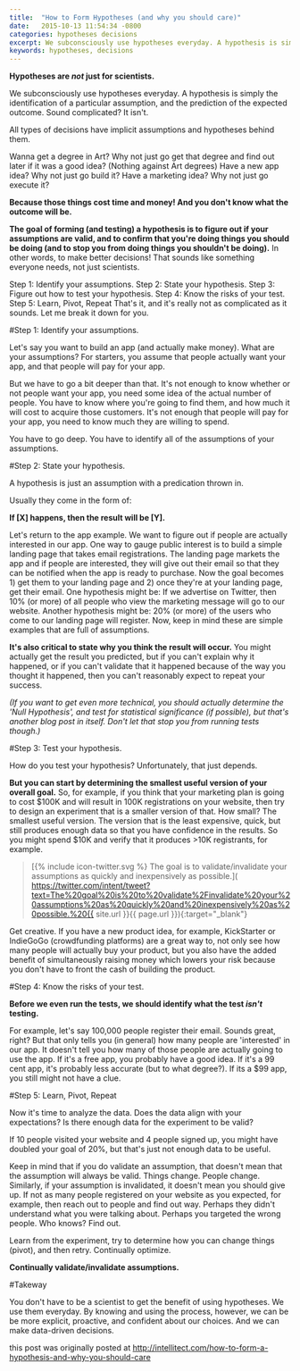 ```yaml
---
title:  "How to Form Hypotheses (and why you should care)"
date:   2015-10-13 11:54:34 -0800
categories: hypotheses decisions
excerpt: We subconsciously use hypotheses everyday. A hypothesis is simply the identification of a particular assumption, and the prediction of the expected outcome. Sound complicated? It isn't. All types of decisions have implicit assumptions and hypotheses behind them.
keywords: hypotheses, decisions
---
```


**Hypotheses are *not* just for scientists.**

We subconsciously use hypotheses everyday. A hypothesis is simply the identification of a particular assumption, and the prediction of the expected outcome. Sound complicated? It isn't.

All types of decisions have implicit assumptions and hypotheses behind them.

Wanna get a degree in Art? Why not just go get that degree and find out later if it was a good idea? (Nothing against Art degrees)
Have a new app idea? Why not just go build it?
Have a marketing idea? Why not just go execute it?

**Because those things cost time and money! And you don't know what the outcome will be.**

**The goal of forming (and testing) a hypothesis is to figure out if your assumptions are valid, and to confirm that you're doing things you should be doing (and to stop you from doing things you shouldn't be doing).** In other words, to make better decisions! That sounds like something everyone needs, not just scientists.

Step 1: Identify your assumptions.
Step 2: State your hypothesis.
Step 3: Figure out how to test your hypothesis.
Step 4: Know the risks of your test.
Step 5: Learn, Pivot, Repeat
That's it, and it's really not as complicated as it sounds. Let me break it down for you.

#Step 1: Identify your assumptions.

Let's say you want to build an app (and actually make money). What are your assumptions? For starters, you assume that people actually want your app, and that people will pay for your app.

But we have to go a bit deeper than that. It's not enough to know whether or not people want your app, you need some idea of the actual number of people. You have to know where you're going to find them, and how much it will cost to acquire those customers. It's not enough that people will pay for your app, you need to know much they are willing to spend.

You have to go deep. You have to identify all of the assumptions of your assumptions.

#Step 2: State your hypothesis.

A hypothesis is just an assumption with a predication thrown in.

Usually they come in the form of:

**If [X] happens, then the result will be [Y].**

Let's return to the app example. We want to figure out if people are actually interested in our app. One way to gauge public interest is to build a simple landing page that takes email registrations. The landing page markets the app and if people are interested, they will give out their email so that they can be notified when the app is ready to purchase. Now the goal becomes 1) get them to your landing page and 2) once they're at your landing page, get their email. One hypothesis might be: If we advertise on Twitter, then 10% (or more) of all people who view the marketing message will go to our website. Another hypothesis might be: 20% (or more) of the users who come to our landing page will register. Now, keep in mind these are simple examples that are full of assumptions.

**It's also critical to state why you think the result will occur.** You might actually get the result you predicted, but if you can't explain why it happened, or if you can't validate that it happened because of the way you thought it happened, then you can't reasonably expect to repeat your success.

*(If you want to get even more technical, you should actually determine the 'Null Hypothesis', and test for statistical significance (if possible), but that's another blog post in itself. Don't let that stop you from running tests though.)*

#Step 3: Test your hypothesis.

How do you test your hypothesis? Unfortunately, that just depends.

**But you can start by determining the smallest useful version of your overall goal.** So, for example, if you think that your marketing plan is going to cost $100K and will result in 100K registrations on your website, then try to design an experiment that is a smaller version of that. How small? The smallest useful version. The version that is the least expensive, quick, but still produces enough data so that you have confidence in the results. So you might spend $10K and verify that it produces >10K registrants, for example.

> [{% include icon-twitter.svg %}  The goal is to validate/invalidate your assumptions as quickly and inexpensively as possible.]( https://twitter.com/intent/tweet?text=The%20goal%20is%20to%20validate%2Finvalidate%20your%20assumptions%20as%20quickly%20and%20inexpensively%20as%20possible.%20{{ site.url }}{{ page.url }}){:target="\_blank"}

Get creative. If you have a new product idea, for example, KickStarter or IndieGoGo (crowdfunding platforms) are a great way to, not only see how many people will actually buy your product, but you also have the added benefit of simultaneously raising money which lowers your risk because you don't have to front the cash of building the product.

#Step 4: Know the risks of your test.

**Before we even run the tests, we should identify what the test *isn't* testing.**

For example, let's say 100,000 people register their email. Sounds great, right? But that only tells you (in general) how many people are 'interested' in our app. It doesn't tell you how many of those people are actually going to use the app. If it's a free app, you probably have a good idea. If it's a 99 cent app, it's probably less accurate (but to what degree?). If its a $99 app, you still might not have a clue.

#Step 5: Learn, Pivot, Repeat

Now it's time to analyze the data. Does the data align with your expectations? Is there enough data for the experiment to be valid?

If 10 people visited your website and 4 people signed up, you might have doubled your goal of 20%, but that's just not enough data to be useful.

Keep in mind that if you do validate an assumption, that doesn't mean that the assumption will always be valid. Things change. People change. Similarly, if your assumption is invalidated, it doesn't mean you should give up. If not as many people registered on your website as you expected, for example, then reach out to people and find out way. Perhaps they didn't understand what you were talking about. Perhaps you targeted the wrong people. Who knows? Find out.

Learn from the experiment, try to determine how you can change things (pivot), and then retry.  Continually optimize.

**Continually validate/invalidate assumptions.**

#Takeway

You don't have to be a scientist to get the benefit of using hypotheses. We use them everyday. By knowing and using the process, however, we can be be more explicit, proactive, and confident about our choices. And we can make data-driven decisions.

this post was originally posted at http://intellitect.com/how-to-form-a-hypothesis-and-why-you-should-care
